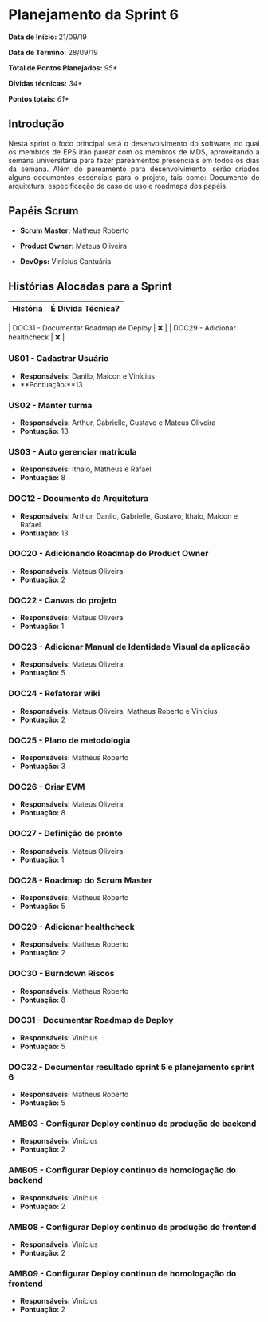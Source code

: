 # Planejamento da Sprint 6

**Data de Início:** 21/09/19

**Data de Término:** 28/09/19

**Total de Pontos Planejados:** _95*_

**Dívidas técnicas:** _34*_

**Pontos totais:** _61*_

## Introdução
<p align = "justify"> 
Nesta sprint o foco principal será o desenvolvimento do software, no qual os membros de EPS irão parear com os membros de MDS, aproveitando a semana universitária para fazer pareamentos presenciais em todos os dias da semana.
Além do pareamento para desenvolvimento, serão criados alguns documentos essenciais para o projeto, tais como: Documento de arquitetura, especificação de caso de uso e roadmaps dos papéis.
</p>

## Papéis Scrum

* **Scrum Master:** Matheus Roberto

* **Product Owner:** Mateus Oliveira

* **DevOps:** Vinícius Cantuária


## Histórias Alocadas para a Sprint
 
| História | É Dívida Técnica? |
| -------- | :----: |

| DOC31 - Documentar Roadmap de Deploy | :x: |
| DOC29 - Adicionar healthcheck | :x: |

### US01 - Cadastrar Usuário
* **Responsáveis:** Danilo, Maicon e Vinícius
* **Pontuação:**13

### US02 - Manter turma
* **Responsáveis:** Arthur, Gabrielle, Gustavo e Mateus Oliveira
* **Pontuação:** 13

### US03 - Auto gerenciar matricula
* **Responsáveis:** Ithalo, Matheus e Rafael
* **Pontuação:** 8

### DOC12 - Documento de Arquitetura
* **Responsáveis:** Arthur, Danilo, Gabrielle, Gustavo, Ithalo, Maicon e Rafael
* **Pontuação:** 13

### DOC20 - Adicionando Roadmap do Product Owner
* **Responsáveis:** Mateus Oliveira
* **Pontuação:**  2  

### DOC22 - Canvas do projeto
* **Responsáveis:** Mateus Oliveira
* **Pontuação:** 1

### DOC23 - Adicionar Manual de Identidade Visual da aplicação
* **Responsáveis:** Mateus Oliveira
* **Pontuação:** 5

### DOC24 - Refatorar wiki
* **Responsáveis:** Mateus Oliveira, Matheus Roberto e Vinícius
* **Pontuação:** 2

### DOC25 - Plano de metodologia
* **Responsáveis:** Matheus Roberto
* **Pontuação:** 3

### DOC26 - Criar EVM
* **Responsáveis:** Mateus Oliveira
* **Pontuação:** 8

### DOC27 - Definição de pronto
* **Responsáveis:** Mateus Oliveira
* **Pontuação:** 1

### DOC28 - Roadmap do Scrum Master
* **Responsáveis:** Matheus Roberto
* **Pontuação:** 5

### DOC29 - Adicionar healthcheck
* **Responsáveis:** Matheus Roberto
* **Pontuação:** 2

### DOC30 - Burndown Riscos
* **Responsáveis:** Matheus Roberto
* **Pontuação:** 8

### DOC31 - Documentar Roadmap de Deploy
* **Responsáveis:** Vinícius
* **Pontuação:** 5

### DOC32 - Documentar resultado sprint 5 e planejamento sprint 6
* **Responsáveis:** Matheus Roberto
* **Pontuação:** 5

### AMB03 - Configurar Deploy continuo de produção do backend
* **Responsáveis:** Vinícius
* **Pontuação:** 2

### AMB05 - Configurar Deploy continuo de homologação do backend
* **Responsáveis:** Vinícius
* **Pontuação:** 2

### AMB08 - Configurar Deploy continuo de produção do frontend
* **Responsáveis:** Vinícius
* **Pontuação:** 2

### AMB09 - Configurar Deploy continuo de homologação do frontend
* **Responsáveis:** Vinícius
* **Pontuação:** 2

